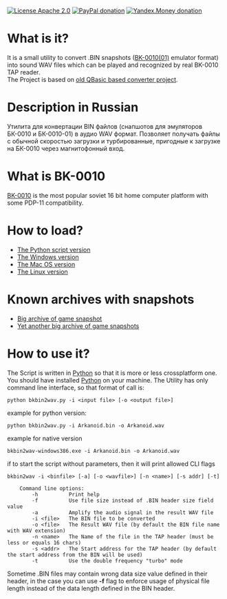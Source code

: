 [![License Apache 2.0](https://img.shields.io/badge/license-Apache%20License%202.0-green.svg)](http://www.apache.org/licenses/LICENSE-2.0)
[![PayPal donation](https://img.shields.io/badge/donation-PayPal-red.svg)](https://www.paypal.com/cgi-bin/webscr?cmd=_s-xclick&hosted_button_id=AHWJHJFBAWGL2)
[![Yandex.Money donation](https://img.shields.io/badge/donation-Я.деньги-yellow.svg)](http://yasobe.ru/na/iamoss)

# What is it?
It is a small utility to convert .BIN snapshots ([BK-0010(01)](http://en.wikipedia.org/wiki/Electronika_BK) emulator format) into sound WAV files which can be played and recognized by real BK-0010 TAP reader.   
The Project is based on [old QBasic based converter project](http://bk-mg.narod.ru/).

# Description in Russian
Утилита для конвертации BIN файлов (снапшотов для эмуляторов БК-0010 и БК-0010-01) в аудио WAV формат. Позволяет получать файлы с обычной скоростью загрузки и турбированные, пригодные к загрузке на БК-0010 через магнитофонный вход.

# What is BK-0010
[BK-0010](http://en.wikipedia.org/wiki/Electronika_BK) is the most popular soviet 16 bit home computer platform with some PDP-11 compatibility.

# How to load?
 - [The Python script version](https://raw.githubusercontent.com/raydac/bkbin2wav/master/bkbin2wav.py)
 - [The Windows version](https://github.com/raydac/bkbin2wav/releases/download/1.0.1/bkbin2wav-windows386.exe)
 - [The Mac OS version](https://github.com/raydac/bkbin2wav/releases/download/1.0.1/bkbin2wav-macos386.bin)
 - [The Linux version](https://github.com/raydac/bkbin2wav/releases/download/1.0.1/bkbin2wav-linux386.bin)

# Known archives with snapshots
- [Big archive of game snapshot](http://roman-dushkin.narod.ru/bk_games_all.html)
- [Yet another big archive of game snapshots](http://www.bk001x.ru/index/na_bukvu_quot_a_quot/0-184)

# How to use it?
The Script is written in [Python](https://www.python.org/downloads/) so that it is more or less crossplatform one. You should have installed [Python](https://www.python.org/downloads/) on your machine. The Utility has only command line interface, so that format of call is:
```
python bkbin2wav.py -i <input file> [-o <output file>]
```
example for python version:
```
python bkbin2wav.py -i Arkanoid.bin -o Arkanoid.wav
```
example for native version
```
bkbin2wav-windows386.exe -i Arkanoid.bin -o Arkanoid.wav
```
if to start the script without parameters, then it will print allowed CLI flags
```
bkbin2wav -i <binfile> [-a] [-o <wavfile>] [-n <name>] [-s addr] [-t]

    Command line options:
        -h          Print help
        -f          Use file size instead of .BIN header size field value
        -a          Amplify the audio signal in the result WAV file
        -i <file>   The BIN file to be converted
        -o <file>   The Result WAV file (by default the BIN file name with WAV extension)
        -n <name>   The Name of the file in the TAP header (must be less or equals 16 chars)
        -s <addr>   The Start address for the TAP header (by default the start address from the BIN will be used)
        -t          Use the double frequency "turbo" mode
```
Sometime .BIN files may contain wrong data size value defined in their header, in the case you can use **-f** flag to enforce usage of physical file length instead of the data length defined in the BIN header.
